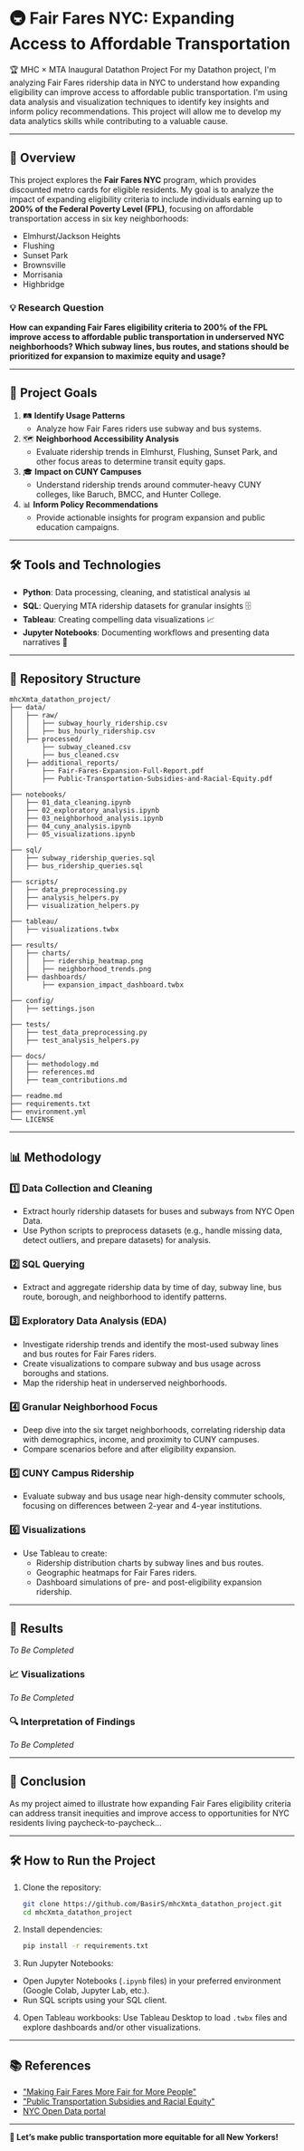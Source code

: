 # 🚇 Fair Fares NYC: Expanding Access to Affordable Transportation

🏆 MHC × MTA Inaugural Datathon Project
For my Datathon project, I'm analyzing Fair Fares ridership data in NYC to understand how expanding eligibility can improve access to affordable public transportation. I'm using data analysis and visualization techniques to identify key insights and inform policy recommendations. This project will allow me to develop my data analytics skills while contributing to a valuable cause.

---

## 🌟 Overview
This project explores the **Fair Fares NYC** program, which provides discounted metro cards for eligible residents. My goal is to analyze the impact of expanding eligibility criteria to include individuals earning up to **200% of the Federal Poverty Level (FPL)**, focusing on affordable transportation access in six key neighborhoods:  
- Elmhurst/Jackson Heights  
- Flushing  
- Sunset Park  
- Brownsville  
- Morrisania  
- Highbridge  

### 💡 Research Question  
**How can expanding Fair Fares eligibility criteria to 200% of the FPL improve access to affordable public transportation in underserved NYC neighborhoods? Which subway lines, bus routes, and stations should be prioritized for expansion to maximize equity and usage?**  

---

## 🎯 Project Goals  
1. 🛤️ **Identify Usage Patterns**  
   - Analyze how Fair Fares riders use subway and bus systems.  
2. 🗺️ **Neighborhood Accessibility Analysis**  
   - Evaluate ridership trends in Elmhurst, Flushing, Sunset Park, and other focus areas to determine transit equity gaps.  
3. 🎓 **Impact on CUNY Campuses**  
   - Understand ridership trends around commuter-heavy CUNY colleges, like Baruch, BMCC, and Hunter College.  
4. 📊 **Inform Policy Recommendations**  
   - Provide actionable insights for program expansion and public education campaigns. 

---

## 🛠️ Tools and Technologies  
- **Python**: Data processing, cleaning, and statistical analysis 📊  
- **SQL**: Querying MTA ridership datasets for granular insights 🗄️  
- **Tableau**: Creating compelling data visualizations 📈  
- **Jupyter Notebooks**: Documenting workflows and presenting data narratives 📒  

---

## 📂 Repository Structure  

```
mhcXmta_datathon_project/
├── data/                     
│   ├── raw/                  
│   │   ├── subway_hourly_ridership.csv
│   │   ├── bus_hourly_ridership.csv
│   ├── processed/           
│       ├── subway_cleaned.csv
│       ├── bus_cleaned.csv
│   ├── additional_reports/   
│       ├── Fair-Fares-Expansion-Full-Report.pdf
│       ├── Public-Transportation-Subsidies-and-Racial-Equity.pdf
│
├── notebooks/               
│   ├── 01_data_cleaning.ipynb
│   ├── 02_exploratory_analysis.ipynb
│   ├── 03_neighborhood_analysis.ipynb
│   ├── 04_cuny_analysis.ipynb
│   ├── 05_visualizations.ipynb
│
├── sql/                      
│   ├── subway_ridership_queries.sql
│   ├── bus_ridership_queries.sql
│
├── scripts/                  
│   ├── data_preprocessing.py
│   ├── analysis_helpers.py
│   ├── visualization_helpers.py
│
├── tableau/                 
│   ├── visualizations.twbx
│
├── results/                  
│   ├── charts/
│   │   ├── ridership_heatmap.png
│   │   ├── neighborhood_trends.png
│   ├── dashboards/
│       ├── expansion_impact_dashboard.twbx
│
├── config/                  
│   ├── settings.json         
│
├── tests/                   
│   ├── test_data_preprocessing.py
│   ├── test_analysis_helpers.py
│
├── docs/                    
│   ├── methodology.md
│   ├── references.md
│   ├── team_contributions.md
│
├── readme.md                 
├── requirements.txt        
├── environment.yml           
└── LICENSE                  
```


---

## 📊 Methodology  

### 1️⃣ **Data Collection and Cleaning**  
- Extract hourly ridership datasets for buses and subways from NYC Open Data.
- Use Python scripts to preprocess datasets (e.g., handle missing data, detect outliers, and prepare datasets) for analysis.  

### 2️⃣ **SQL Querying**  
- Extract and aggregate ridership data by time of day, subway line, bus route, borough, and neighborhood to identify patterns.  

### 3️⃣ **Exploratory Data Analysis (EDA)**  
- Investigate ridership trends and identify the most-used subway lines and bus routes for Fair Fares riders.
- Create visualizations to compare subway and bus usage across boroughs and stations.
- Map the ridership heat in underserved neighborhoods.  

### 4️⃣ **Granular Neighborhood Focus**  
- Deep dive into the six target neighborhoods, correlating ridership data with demographics, income, and proximity to CUNY campuses.
- Compare scenarios before and after eligibility expansion.  

### 5️⃣ **CUNY Campus Ridership**  
- Evaluate subway and bus usage near high-density commuter schools, focusing on differences between 2-year and 4-year institutions.  

### 6️⃣ **Visualizations**  
- Use Tableau to create:  
  - Ridership distribution charts by subway lines and bus routes.  
  - Geographic heatmaps for Fair Fares riders.  
  - Dashboard simulations of pre- and post-eligibility expansion ridership.  

---

## 🚀 Results  
_To Be Completed_  

### 📈 Visualizations  
_To Be Completed_  

### 🔍 Interpretation of Findings  
_To Be Completed_  

---

## 📜 Conclusion  
As my project aimed to illustrate how expanding Fair Fares eligibility criteria can address transit inequities and improve access to opportunities for NYC residents living paycheck-to-paycheck...

---

## 🛠️ How to Run the Project  

1. Clone the repository:  
   ```bash
   git clone https://github.com/BasirS/mhcXmta_datathon_project.git 
   cd mhcXmta_datathon_project

2. Install dependencies:
   ```bash
   pip install -r requirements.txt

3. Run Jupyter Notebooks:
- Open Jupyter Notebooks (`.ipynb` files) in your preferred environment (Google Colab, Jupyter Lab, etc.).
- Run SQL scripts using your SQL client.

4. Open Tableau workbooks:
Use Tableau Desktop to load `.twbx` files and explore dashboards and/or other visualizations.

---

## 📚 References
- ["Making Fair Fares More Fair for More People"](https://pcac.org/report/fairfares/)
- ["Public Transportation Subsidies and Racial Equity"](https://static1.squarespace.com/static/53ee4f0be4b015b9c3690d84/t/666caf05ec78896060ea6814/1718398727325/Public-Transportation-Subsidies-and-Racial-Equity_A-Case-Study_NYC-Ferry-and-Fair-Fares-2024_Final-061424.pdf)
- [NYC Open Data portal](https://data.ny.gov/browse?q=&sortBy=relevance)

---

**🎉 Let’s make public transportation more equitable for all New Yorkers!**
